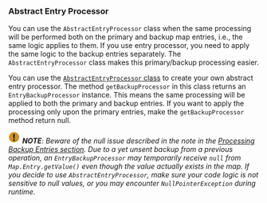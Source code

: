 
### Abstract Entry Processor

You can use the `AbstractEntryProcessor` class when the same processing will be performed both on the primary and backup map entries, i.e., the same logic applies to them. If you use entry processor, you need to apply the same logic to the backup entries separately. The `AbstractEntryProcessor` class makes this primary/backup processing easier.

You can use the [`AbstractEntryProcessor` class](http://docs.hazelcast.org/docs/latest/javadoc/com/hazelcast/map/AbstractEntryProcessor.html) to create your own abstract entry processor. The method `getBackupProcessor` in this class returns an `EntryBackupProcessor` instance. This means the same processing will be applied to both the primary and backup entries. If you want to apply the processing only upon the primary entries, make the `getBackupProcessor` method return null. 

![image](images/NoteSmall.jpg) ***NOTE***: *Beware of the null issue described in the note in the [Processing Backup Entries section](#processing-backup-entries). Due to a yet unsent backup from a previous operation, an `EntryBackupProcessor` may temporarily receive `null` from `Map.Entry.getValue()` even though the value actually exists in the map. If you decide to use `AbstractEntryProcessor`, make sure your code logic is not sensitive to null values, or you may encounter `NullPointerException` during runtime.*
